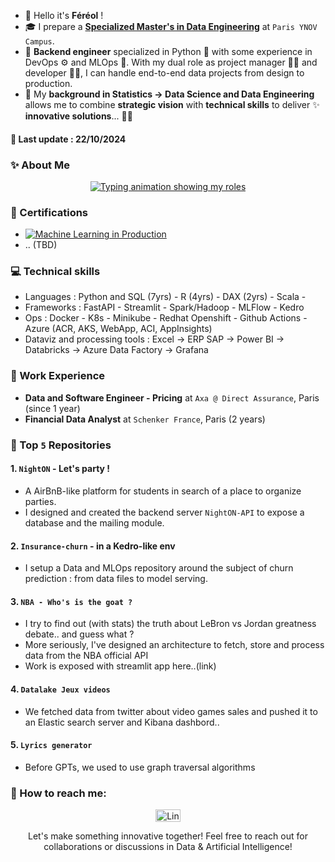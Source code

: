 - 👋 Hello it's **Féréol** !
- 🎓 I prepare a **[Specialized Master's in Data Engineering](https://www.ynov.com/formations/informatique/mastere-data-engineer)** at `Paris YNOV Campus`.
- 💼 **Backend engineer** specialized in Python 🐍 with some experience in DevOps ⚙ and MLOps 🤖. With my dual role as project manager 👷‍♂️ and developer 👨‍💻, I can handle end-to-end data projects from design to production.
- 📌 My **background in Statistics -> Data Science and Data Engineering** allows me to combine **strategic vision** with **technical skills** to deliver ✨ **innovative solutions**... 🤹‍♂️ 

#### 🔄 Last update : 22/10/2024

<!--
from analytics to engineering

**fereol023/fereol023** is a ✨ _special_ ✨ repository because its `README.md` (this file) appears on your GitHub profile.

Here are some ideas to get you started:

- 🔭 I’m currently working on ...
- 🌱 I’m currently learning ...
- 👯 I’m looking to collaborate on ...
- 🤔 I’m looking for help with ...
- 💬 Ask me about ...
- 📫 How to reach me: ...
- 😄 Pronouns: ...
- ⚡ Fun fact: ...
-->

### ✨ About Me

<p align="center">
  <a href="https://github.com/DenverCoder1/readme-typing-svg">
    <img src="https://readme-typing-svg.herokuapp.com?lines=Data+Analysis+📊;Machine+Learning+Engineering+🤖;Data+Engineering+⚙️&center=true&width=900&height=50" alt="Typing animation showing my roles">
  </a>
</p>

### 🏅 Certifications
- [![Machine Learning in Production](https://img.shields.io/badge/Coursera-MLOps-blue)](https://coursera.org/verify/9PJW3LW2JALC)
- .. (TBD)

### 💻 Technical skills
- Languages : Python and SQL (7yrs) - R (4yrs) - DAX (2yrs) - Scala -
- Frameworks : FastAPI - Streamlit - Spark/Hadoop - MLFlow - Kedro
- Ops : Docker - K8s - Minikube - Redhat Openshift - Github Actions - Azure (ACR, AKS, WebApp, ACI, AppInsights)
- Dataviz and processing tools : Excel -> ERP SAP -> Power BI -> Databricks -> Azure Data Factory -> Grafana

### 💼 Work Experience
- **Data and Software Engineer - Pricing** at `Axa @ Direct Assurance`, Paris (since 1 year)
- **Financial Data Analyst** at `Schenker France`, Paris (2 years)

### 🌟 Top `5` Repositories

#### 1. `NightON` - Let's party !
- A AirBnB-like platform for students in search of a place to organize parties.
- I designed and created the backend server `NightON-API` to expose a database and the mailing module.   

#### 2. `Insurance-churn` - in a Kedro-like env
 - I setup a Data and MLOps repository around the subject of churn prediction : from data files to model serving.   
   
#### 3. `NBA - Who's is the goat ?`
 - I try to find out (with stats) the truth about LeBron vs Jordan greatness debate.. and guess what ?
 - More seriously, I've designed an architecture to fetch, store and process data from the NBA official API
 - Work is exposed with streamlit app here..(link)
   
#### 4. `Datalake Jeux videos`  
  - We fetched data from twitter about video games sales and pushed it to an Elastic search server and Kibana dashbord..
      
#### 5. `Lyrics generator`   
  - Before GPTs, we used to use graph traversal algorithms
    
### 🤙 How to reach me:
<p align="center">
  <a href="https://www.linkedin.com/in/fereol-gbenou/" target="_blank">
    <img align="center" alt="LinkedIn" height="20" src="https://raw.githubusercontent.com/rahuldkjain/github-profile-readme-generator/master/src/images/icons/Social/linked-in-alt.svg" width="40"/>
  </a>
</p>

<p align="center">
  Let's make something innovative together! Feel free to reach out for collaborations or discussions in Data & Artificial Intelligence!
</p>
